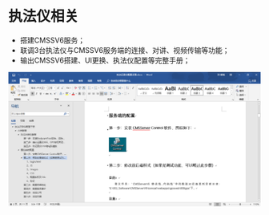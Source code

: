 # 执法仪相关

- 搭建CMSSV6服务；
- 联调3台执法仪与CMSSV6服务端的连接、对讲、视频传输等功能；
- 输出CMSSV6搭建、UI更换、执法仪配置等完整手册；


![执法记录仪配置手册](_images/2.png)